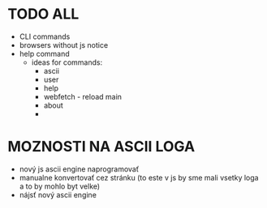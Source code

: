 #  TODO ALL
- CLI commands
- browsers without js notice
- help command
    - ideas for commands:
        - ascii
        - user
        - help
        - webfetch - reload main
        - about
        - 

# MOZNOSTI NA ASCII LOGA
- nový js ascii engine naprogramovať
- manualne konvertovať cez stránku (to este v js by sme mali vsetky loga a to by mohlo byt velke)
- nájsť nový ascii engine

